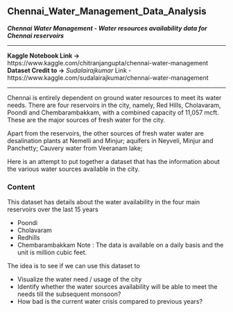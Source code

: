 ## Chennai_Water_Management_Data_Analysis
***Chennai Water Management - Water resources availability data for Chennai reservoirs***
<hr>
<b>Kaggle Notebook Link -></b> https://www.kaggle.com/chitranjangupta/chennai-water-management<br>
<b>Dataset  Credit  to  -></b> <i>Sudalairajkumar</i> Link - https://www.kaggle.com/sudalairajkumar/chennai-water-management
<hr>
Chennai is entirely dependent on ground water resources to meet its water needs. There are four reservoirs in the city, namely, Red Hills, Cholavaram, Poondi and Chembarambakkam, with a combined capacity of 11,057 mcft. These are the major sources of fresh water for the city.

Apart from the reservoirs, the other sources of fresh water water are desalination plants at Nemelli and Minjur; aquifers in Neyveli, Minjur and Panchetty; Cauvery water from Veeranam lake;

Here is an attempt to put together a dataset that has the information about the various water sources available in the city.

### Content
This dataset has details about the water availability in the four main reservoirs over the last 15 years
- Poondi
- Cholavaram
- Redhills
- Chembarambakkam
Note : The data is available on a daily basis and the unit is million cubic feet.

The idea is to see if we can use this dataset to
- Visualize the water need / usage of the city
- Identify whether the water sources availability will be able to meet the needs till the subsequent monsoon?
- How bad is the current water crisis compared to previous years?
